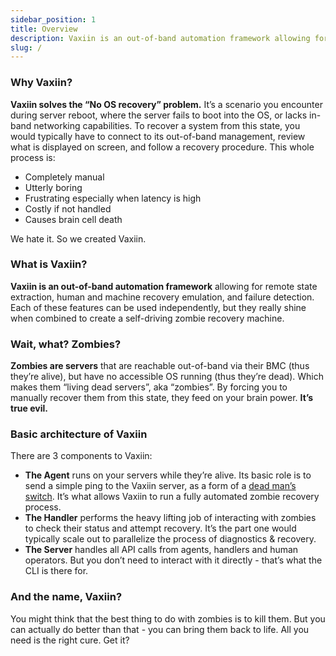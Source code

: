 ```yaml
---
sidebar_position: 1
title: Overview
description: Vaxiin is an out-of-band automation framework allowing for remote state extraction, human and machine recovery emulation, and failure detection. In a nutshell, it helps you handle zombies.
slug: /
---
```


### Why Vaxiin?

**Vaxiin solves the “No OS recovery” problem.** It’s a scenario you encounter during server reboot, where the server fails to boot into the OS, or lacks in-band networking capabilities. To recover a system from this state, you would typically have to connect to its out-of-band management, review what is displayed on screen, and follow a recovery procedure. This whole process is:
* Completely manual
* Utterly boring
* Frustrating especially when latency is high
* Costly if not handled
* Causes brain cell death

We hate it. So we created Vaxiin.

### What is Vaxiin?

**Vaxiin is an out-of-band automation framework** allowing for remote state extraction, human and machine recovery emulation, and failure detection. Each of these features can be used independently, but they really shine when combined to create a self-driving zombie recovery machine.

### Wait, what? Zombies?

**Zombies are servers** that are reachable out-of-band via their BMC (thus they’re alive), but have no accessible OS running (thus they’re dead). Which makes them “living dead servers”, aka “zombies”. By forcing you to manually recover them from this state, they feed on your brain power. **It’s true evil.**

### Basic architecture of Vaxiin

There are 3 components to Vaxiin:
* **The Agent** runs on your servers while they’re alive. Its basic role is to send a simple ping to the Vaxiin server, as a form of a [dead man’s switch](https://en.wikipedia.org/wiki/Dead_man%27s_switch). It’s what allows Vaxiin to run a fully automated zombie recovery process.
* **The Handler** performs the heavy lifting job of interacting with zombies to check their status and attempt recovery. It’s the part one would typically scale out to parallelize the process of diagnostics & recovery.
* **The Server** handles all API calls from agents, handlers and human operators. But you don’t need to interact with it directly - that’s what the CLI is there for.

### And the name, Vaxiin?

You might think that the best thing to do with zombies is to kill them. But you can actually do better than that - you can bring them back to life. All you need is the right cure. Get it?
